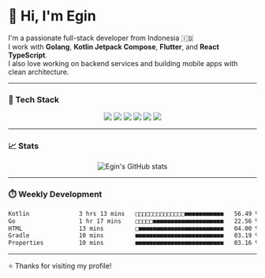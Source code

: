 # 👋 Hi, I'm Egin

I'm a passionate full-stack developer from Indonesia 🇮🇩  
I work with **Golang**, **Kotlin Jetpack Compose**, **Flutter**, and **React TypeScript**.  
I also love working on backend services and building mobile apps with clean architecture.

---

### 🧰 Tech Stack

<p align="center">
  <img src="https://img.shields.io/badge/-Golang-00ADD8?logo=go&logoColor=white&style=flat" />
  <img src="https://img.shields.io/badge/-Kotlin-7F52FF?logo=kotlin&logoColor=white&style=flat" />
  <img src="https://img.shields.io/badge/-Flutter-02569B?logo=flutter&logoColor=white&style=flat" />
  <img src="https://img.shields.io/badge/-React-61DAFB?logo=react&logoColor=black&style=flat" />
  <img src="https://img.shields.io/badge/-PostgreSQL-336791?logo=postgresql&logoColor=white&style=flat" />
  <img src="https://img.shields.io/badge/-Docker-2496ED?logo=docker&logoColor=white&style=flat" />
</p>

---

### 📈 Stats

<p align="center">
  <img src="https://github-readme-stats.vercel.app/api?username=egin10&show_icons=true&theme=radical" alt="Egin's GitHub stats" />
  <!-- <img src="https://streak-stats.demolab.com/?user=egin10&theme=radical" alt="GitHub Streak" /> -->
  <!-- <img src="https://github-readme-stats.vercel.app/api/top-langs/?username=egin10&layout=compact&theme=radical" alt="Top Languages" /> -->
</p>

---

### ⏱️ Weekly Development

<!--START_SECTION:waka-->

```txt
Kotlin              3 hrs 13 mins   □□□□□□□□□□□□□□■■■■■■■■■■■   56.49 %
Go                  1 hr 17 mins    □□□□□■■■■■■■■■■■■■■■■■■■■   22.56 %
HTML                13 mins         □■■■■■■■■■■■■■■■■■■■■■■■■   04.00 %
Gradle              10 mins         ■■■■■■■■■■■■■■■■■■■■■■■■■   03.19 %
Properties          10 mins         ■■■■■■■■■■■■■■■■■■■■■■■■■   03.16 %
```

<!--END_SECTION:waka-->

---

⭐️ Thanks for visiting my profile!
